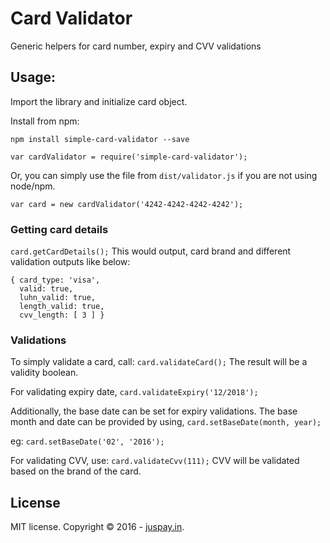 # Card Validator

Generic helpers for card number, expiry and CVV validations

## Usage: 
Import the library and initialize card object.

Install from npm:

`npm install simple-card-validator --save`

`var cardValidator = require('simple-card-validator');`

Or, you can simply use the file from `dist/validator.js` if you are not using node/npm.

`var card = new cardValidator('4242-4242-4242-4242');`

### Getting card details
`card.getCardDetails();`
This would output, card brand and different validation outputs like below:
```
{ card_type: 'visa',
  valid: true,
  luhn_valid: true,
  length_valid: true,
  cvv_length: [ 3 ] }
```
### Validations
To simply validate a card, call:
`card.validateCard();`
The result will be a validity boolean.

For validating expiry date, 
`card.validateExpiry('12/2018');`

Additionally, the base date can be set for expiry validations. The base month and date can be provided by using,
`card.setBaseDate(month, year);`

eg: `card.setBaseDate('02', '2016');`

For validating CVV, use:
`card.validateCvv(111);`
CVV will be validated based on the brand of the card.

## License

MIT license. Copyright © 2016 - [juspay.in](https://www.juspay.in).
